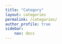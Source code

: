 ```yaml
---
title: "Category"
layout: categories
permalink: /categories/
author_profile: true
sidebar:
    nav: docs
---
```


